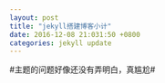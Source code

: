 ```yaml
---
layout: post
title: "jekyll搭建博客小计"
date: 2016-12-08 21:031:50 +0800
categories: jekyll update
---
```


#主题的问题好像还没有弄明白，真尴尬#

